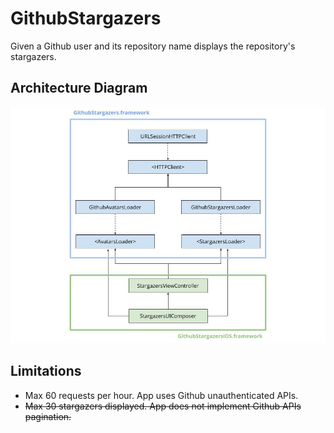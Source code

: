 # GithubStargazers

Given a Github user and its repository name displays the repository's stargazers.

## Architecture Diagram

![Architecture Diagram](Architecture.jpg)

## Limitations

 - Max 60 requests per hour. App uses Github unauthenticated APIs.
 - ~~Max 30 stargazers displayed. App does not implement Github APIs pagination.~~